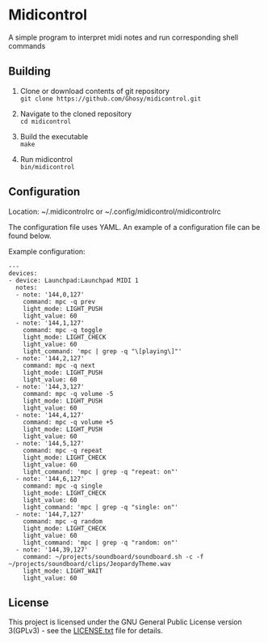 # Midicontrol
A simple program to interpret midi notes and run corresponding shell commands

## Building

1. Clone or download contents of git repository  
`git clone https://github.com/Ghosy/midicontrol.git`

2. Navigate to the cloned repository  
`cd midicontrol`

3. Build the executable  
`make`

4. Run midicontrol  
`bin/midicontrol`

## Configuration

Location: ~/.midicontrolrc or ~/.config/midicontrol/midicontrolrc

The configuration file uses YAML. An example of a configuration file can be found below.

Example configuration:
```
---
devices:
- device: Launchpad:Launchpad MIDI 1
  notes:
  - note: '144,0,127'
    command: mpc -q prev
    light_mode: LIGHT_PUSH
    light_value: 60
  - note: '144,1,127'
    command: mpc -q toggle
    light_mode: LIGHT_CHECK
    light_value: 60
    light_command: 'mpc | grep -q "\[playing\]"'
  - note: '144,2,127'
    command: mpc -q next
    light_mode: LIGHT_PUSH
    light_value: 60
  - note: '144,3,127'
    command: mpc -q volume -5
    light_mode: LIGHT_PUSH
    light_value: 60
  - note: '144,4,127'
    command: mpc -q volume +5
    light_mode: LIGHT_PUSH
    light_value: 60
  - note: '144,5,127'
    command: mpc -q repeat
    light_mode: LIGHT_CHECK
    light_value: 60
    light_command: 'mpc | grep -q "repeat: on"'
  - note: '144,6,127'
    command: mpc -q single
    light_mode: LIGHT_CHECK
    light_value: 60
    light_command: 'mpc | grep -q "single: on"'
  - note: '144,7,127'
    command: mpc -q random
    light_mode: LIGHT_CHECK
    light_value: 60
    light_command: 'mpc | grep -q "random: on"'
  - note: '144,39,127'
    command: ~/projects/soundboard/soundboard.sh -c -f ~/projects/soundboard/clips/JeopardyTheme.wav
    light_mode: LIGHT_WAIT
    light_value: 60
```

## License
This project is licensed under the GNU General Public License version 3(GPLv3) - see the [LICENSE.txt](LICENSE.txt) file for details.
